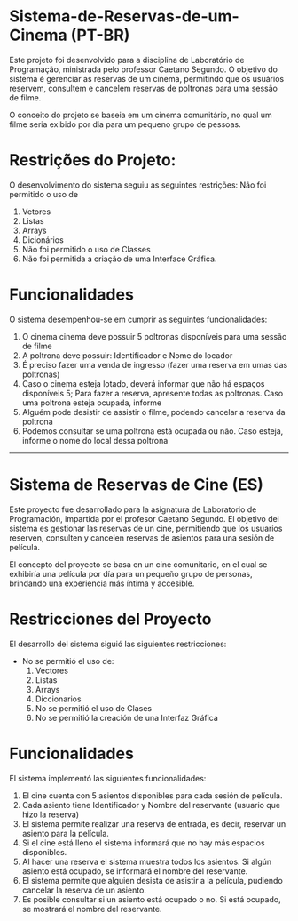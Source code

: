 # Sistema-de-Reservas-de-um-Cinema (PT-BR)

Este projeto foi desenvolvido para a disciplina de Laboratório de Programação, ministrada pelo professor Caetano Segundo. O objetivo do sistema é gerenciar as reservas de um cinema, permitindo que os usuários reservem, consultem e cancelem reservas de poltronas para uma sessão de filme.

O conceito do projeto se baseia em um cinema comunitário, no qual um filme seria exibido por dia para um pequeno grupo de pessoas.

# Restrições do Projeto: 
O desenvolvimento do sistema seguiu as seguintes restrições:
Não foi permitido o uso de
1. Vetores
2. Listas
3. Arrays
4. Dicionários
5. Não foi permitido o uso de Classes
6. Não foi permitida a criação de uma Interface Gráfica.

# Funcionalidades
O sistema desempenhou-se em cumprir as seguintes funcionalidades:
1. O cinema cinema deve possuir 5 poltronas disponíveis para uma sessão de filme 
2. A poltrona deve possuir: Identificador e Nome do locador 
3. É preciso fazer uma venda de ingresso (fazer uma reserva em umas das poltronas) 
4. Caso o cinema esteja lotado, deverá informar que não há espaços disponíveis 
5; Para fazer a reserva, apresente todas as poltronas. Caso uma poltrona esteja ocupada, informe 
6. Alguém pode desistir de assistir o filme, podendo cancelar a reserva da poltrona 
7. Podemos consultar se uma poltrona está ocupada ou não. Caso esteja, informe o nome do local dessa poltrona

---

# Sistema de Reservas de Cine (ES)

Este proyecto fue desarrollado para la asignatura de Laboratorio de Programación, impartida por el profesor Caetano Segundo. El objetivo del sistema es gestionar las reservas de un cine, permitiendo que los usuarios reserven, consulten y cancelen reservas de asientos para una sesión de película.

El concepto del proyecto se basa en un cine comunitario, en el cual se exhibiría una película por día para un pequeño grupo de personas, brindando una experiencia más íntima y accesible.

# Restricciones del Proyecto

El desarrollo del sistema siguió las siguientes restricciones:
- No se permitió el uso de:
  1. Vectores
  2. Listas
  3. Arrays
  4. Diccionarios
  5. No se permitió el uso de Clases
  6. No se permitió la creación de una Interfaz Gráfica

# Funcionalidades

El sistema implementó las siguientes funcionalidades:
1. El cine cuenta con 5 asientos disponibles para cada sesión de película.
2. Cada asiento tiene Identificador y Nombre del reservante (usuario que hizo la reserva)
3. El sistema permite realizar una reserva de entrada, es decir, reservar un asiento para la película.
4. Si el cine está lleno el sistema informará que no hay más espacios disponibles.
5. Al hacer una reserva el sistema muestra todos los asientos. Si algún asiento está ocupado, se informará el nombre del reservante.
6. El sistema permite que alguien desista de asistir a la película, pudiendo cancelar la reserva de un asiento.
7. Es posible consultar si un asiento está ocupado o no. Si está ocupado, se mostrará el nombre del reservante.
